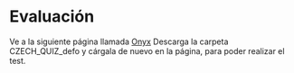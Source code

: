 # Evaluación

[1]:<https://cosmozonas.com/>
Ve a la siguiente página llamada [Onyx][1]
Descarga la carpeta CZECH_QUIZ_defo y cárgala de nuevo en la página, para poder realizar el test.
